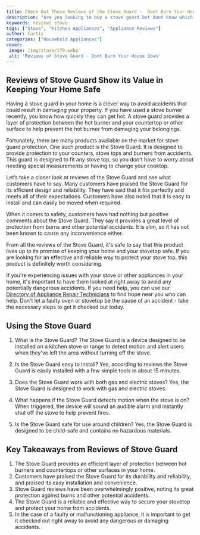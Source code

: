 ```yaml
---
title: Check Out These Reviews of the Stove Guard -  Dont Burn Your House Down
description: "Are you looking to buy a stove guard but dont know which one to get Check out this blog post to read reviews of the Stove Guard and make sure you dont burn your house down"
keywords: reviews stove
tags: ["Stove", "Kitchen Appliances", "Appliance Reviews"]
author: Curtis
categories: ["Household Appliances"]
cover: 
 image: /img/stove/179.webp
 alt: 'Reviews of Stove Guard - Dont Burn Your House Down'
---
```

## Reviews of Stove Guard Show its Value in Keeping Your Home Safe

Having a stove guard in your home is a clever way to avoid accidents that could result in damaging your property. If you have used a stove burner recently, you know how quickly they can get hot. A stove guard provides a layer of protection between the hot burner and your countertop or other surface to help prevent the hot burner from damaging your belongings.

Fortunately, there are many products available on the market for stove guard protection. One such product is the Stove Guard. It is designed to provide protection to your counters, stove tops and burners from accidents. This guard is designed to fit any stove top, so you don't have to worry about needing special measurements or having to change your cooktop.

Let’s take a closer look at reviews of the Stove Guard and see what customers have to say. Many customers have praised the Stove Guard for its efficient design and reliability. They have said that it fits perfectly and meets all of their expectations. Customers have also noted that it is easy to install and can easily be moved when required.

When it comes to safety, customers have had nothing but positive comments about the Stove Guard. They say it provides a great level of protection from burns and other potential accidents. It is slim, so it has not been known to cause any inconvenience either.

From all the reviews of the Stove Guard, it's safe to say that this product lives up to its promise of keeping your home and your stovetop safe. If you are looking for an effective and reliable way to protect your stove top, this product is definitely worth considering.

If you're experiencing issues with your stove or other appliances in your home, it's important to have them looked at right away to avoid any potentially dangerous accidents. If you need help, you can use our [Directory of Appliance Repair Technicians](./pages/appliance-repair-technicians) to find hope near you who can help. Don't let a faulty oven or stovetop be the cause of an accident - take the necessary steps to get it checked out today.

## Using the Stove Guard

1. What is the Stove Guard? 
 The Stove Guard is a device designed to be installed on a kitchen stove or range to detect motion and alert users when they've left the area without turning off the stove.

2. Is the Stove Guard easy to install?
 Yes, according to reviews the Stove Guard is easily installed with a few simple tools in about 15 minutes.

3. Does the Stove Guard work with both gas and electric stoves?
 Yes, the Stove Guard is designed to work with gas and electric stoves.

4. What happens if the Stove Guard detects motion when the stove is on?
 When triggered, the device will sound an audible alarm and instantly shut off the stove to help prevent fires.

5. Is the Stove Guard safe for use around children?
 Yes, the Stove Guard is designed to be child-safe and contains no hazardous materials.

## Key Takeaways from Reviews of Stove Guard

1. The Stove Guard provides an efficient layer of protection between hot burners and countertops or other surfaces in your home. 
2. Customers have praised the Stove Guard for its durability and reliability, and praised its easy installation and convenience. 
3. Stove Guard reviews have been overwhelmingly positive, noting its great protection against burns and other potential accidents. 
4. The Stove Guard is a reliable and effective way to secure your stovetop and protect your home from accidents. 
5. In the case of a faulty or malfunctioning appliance, it is important to get it checked out right away to avoid any dangerous or damaging accidents.
